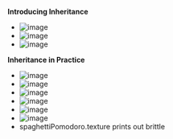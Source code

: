**Introducing Inheritance**
- ![image](https://github.com/user-attachments/assets/1e952d4d-5c36-4a2a-9bcc-94d250f96253)
- ![image](https://github.com/user-attachments/assets/3f41f357-4018-4229-800f-9f3d65d1c820)
- ![image](https://github.com/user-attachments/assets/f6030f71-47b5-4c9c-9250-132b9ccf7fcf)

**Inheritance in Practice**
- ![image](https://github.com/user-attachments/assets/50a391bf-e287-4f7e-9843-a2fa8fcfd9d1)
- ![image](https://github.com/user-attachments/assets/acc7fd4a-8476-4819-a7ff-acd9f925e03a)
- ![image](https://github.com/user-attachments/assets/956932a6-6702-4571-9452-c2eb9d102b88)
- ![image](https://github.com/user-attachments/assets/be73b248-33f8-4d97-8747-a5f758f43493)
- ![image](https://github.com/user-attachments/assets/39b9ca18-79f9-4519-abdf-a11e8528f1ac)
- ![image](https://github.com/user-attachments/assets/0f8b98fe-5b10-4282-87c9-e5c0a912c8c9)
- spaghettiPomodoro.texture prints out brittle
